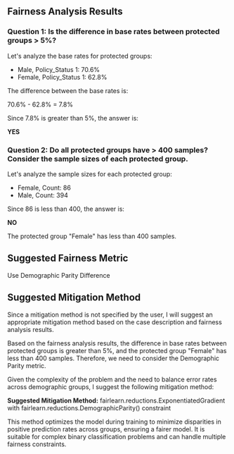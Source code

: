 ## Fairness Analysis Results

### Question 1: Is the difference in base rates between protected groups > 5%?

Let's analyze the base rates for protected groups:

* Male, Policy_Status 1: 70.6%
* Female, Policy_Status 1: 62.8%

The difference between the base rates is:

70.6% - 62.8% = 7.8%

Since 7.8% is greater than 5%, the answer is:

**YES**

### Question 2: Do all protected groups have > 400 samples? Consider the sample sizes of each protected group.

Let's analyze the sample sizes for each protected group:

* Female, Count: 86
* Male, Count: 394

Since 86 is less than 400, the answer is:

**NO**

The protected group "Female" has less than 400 samples.

## Suggested Fairness Metric

Use Demographic Parity Difference

## Suggested Mitigation Method

Since a mitigation method is not specified by the user, I will suggest an appropriate mitigation method based on the case description and fairness analysis results.

Based on the fairness analysis results, the difference in base rates between protected groups is greater than 5%, and the protected group "Female" has less than 400 samples. Therefore, we need to consider the Demographic Parity metric.

Given the complexity of the problem and the need to balance error rates across demographic groups, I suggest the following mitigation method:

**Suggested Mitigation Method:** fairlearn.reductions.ExponentiatedGradient with fairlearn.reductions.DemographicParity() constraint

This method optimizes the model during training to minimize disparities in positive prediction rates across groups, ensuring a fairer model. It is suitable for complex binary classification problems and can handle multiple fairness constraints.
